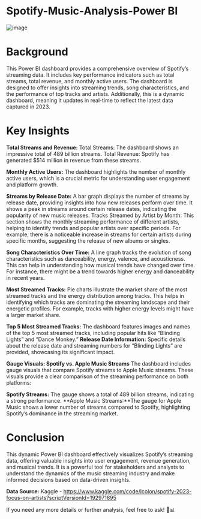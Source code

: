 # Spotify-Music-Analysis-Power BI

![image](https://github.com/user-attachments/assets/d020ed89-eecb-4244-b71f-7944184c5815)

# Background
This Power BI dashboard provides a comprehensive overview of Spotify’s streaming data. It includes key performance indicators such as total streams, total revenue, and monthly active users. The dashboard is designed to offer insights into streaming trends, song characteristics, and the performance of top tracks and artists. Additionally, this is a dynamic dashboard, meaning it updates in real-time to reflect the latest data captured in 2023.
# Key Insights

**Total Streams and Revenue:**
Total Streams: The dashboard shows an impressive total of 489 billion streams.
Total Revenue: Spotify has generated $514 million in revenue from these streams.

**Monthly Active Users:**
The dashboard highlights the number of monthly active users, which is a crucial metric for understanding user engagement and platform growth.

**Streams by Release Date:**
A bar graph displays the number of streams by release date, providing insights into how new releases perform over time. It shows a peak in streams around certain release dates, indicating the popularity of new music releases.
Tracks Streamed by Artist by Month:
This section shows the monthly streaming performance of different artists, helping to identify trends and popular artists over specific periods. For example, there is a noticeable increase in streams for certain artists during specific months, suggesting the release of new albums or singles.

**Song Characteristics Over Time:**
A line graph tracks the evolution of song characteristics such as danceability, energy, valence, and acousticness. This can help in understanding how musical trends have changed over time. For instance, there might be a trend towards higher energy and danceability in recent years.

**Most Streamed Tracks:**
Pie charts illustrate the market share of the most streamed tracks and the energy distribution among tracks. This helps in identifying which tracks are dominating the streaming landscape and their energetic profiles. For example, tracks with higher energy levels might have a larger market share.

**Top 5 Most Streamed Tracks:**
The dashboard features images and names of the top 5 most streamed tracks, including popular hits like “Blinding Lights” and “Dance Monkey.”
**Release Date Information:**
Specific details about the release date and streaming numbers for “Blinding Lights” are provided, showcasing its significant impact.

**Gauge Visuals: Spotify vs. Apple Music Streams**
The dashboard includes gauge visuals that compare Spotify streams to Apple Music streams. These visuals provide a clear comparison of the streaming performance on both platforms:

**Spotify Streams:** The gauge shows a total of 489 billion streams, indicating a strong performance.
**Apple Music Streams:**The gauge for Apple Music shows a lower number of streams compared to Spotify, highlighting Spotify’s dominance in the streaming market.

# Conclusion
This dynamic Power BI dashboard effectively visualizes Spotify’s streaming data, offering valuable insights into user engagement, revenue generation, and musical trends. It is a powerful tool for stakeholders and analysts to understand the dynamics of the music streaming industry and make informed decisions based on data-driven insights.

**Data Source:** Kaggle - https://www.kaggle.com/code/lcolon/spotify-2023-focus-on-artists?scriptVersionId=192971895 

If you need any more details or further analysis, feel free to ask! 🎵📊
